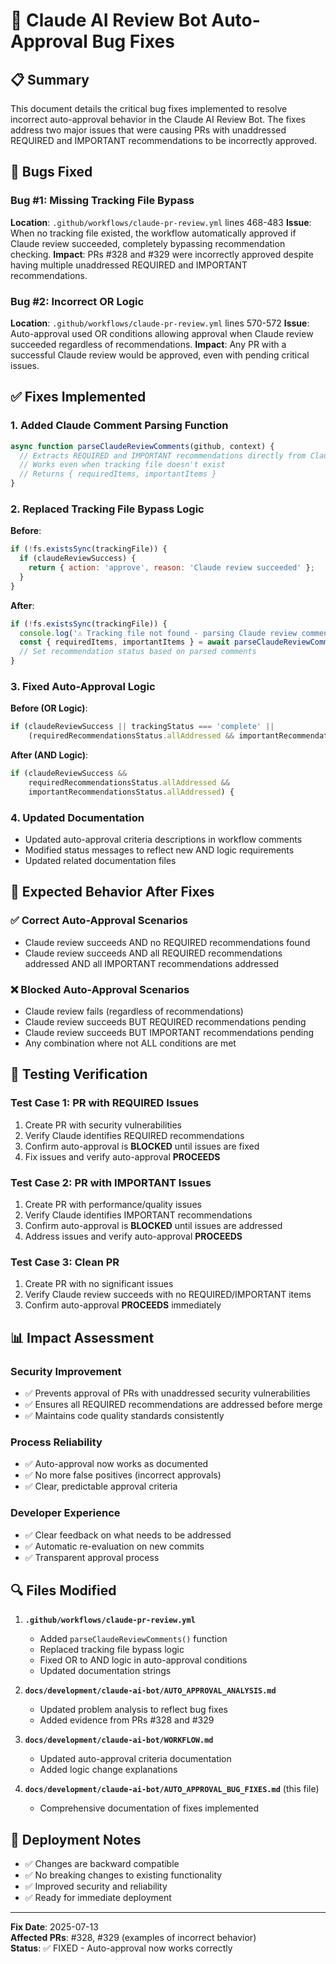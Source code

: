 # 🔧 Claude AI Review Bot Auto-Approval Bug Fixes

## 📋 Summary

This document details the critical bug fixes implemented to resolve incorrect auto-approval behavior in the Claude AI Review Bot. The fixes address two major issues that were causing PRs with unaddressed REQUIRED and IMPORTANT recommendations to be incorrectly approved.

## 🐛 Bugs Fixed

### Bug #1: Missing Tracking File Bypass
**Location**: `.github/workflows/claude-pr-review.yml` lines 468-483
**Issue**: When no tracking file existed, the workflow automatically approved if Claude review succeeded, completely bypassing recommendation checking.
**Impact**: PRs #328 and #329 were incorrectly approved despite having multiple unaddressed REQUIRED and IMPORTANT recommendations.

### Bug #2: Incorrect OR Logic  
**Location**: `.github/workflows/claude-pr-review.yml` lines 570-572
**Issue**: Auto-approval used OR conditions allowing approval when Claude review succeeded regardless of recommendations.
**Impact**: Any PR with a successful Claude review would be approved, even with pending critical issues.

## ✅ Fixes Implemented

### 1. Added Claude Comment Parsing Function
```javascript
async function parseClaudeReviewComments(github, context) {
  // Extracts REQUIRED and IMPORTANT recommendations directly from Claude bot comments
  // Works even when tracking file doesn't exist
  // Returns { requiredItems, importantItems }
}
```

### 2. Replaced Tracking File Bypass Logic
**Before**:
```javascript
if (!fs.existsSync(trackingFile)) {
  if (claudeReviewSuccess) {
    return { action: 'approve', reason: 'Claude review succeeded' };
  }
}
```

**After**:
```javascript
if (!fs.existsSync(trackingFile)) {
  console.log('⚠️ Tracking file not found - parsing Claude review comments directly');
  const { requiredItems, importantItems } = await parseClaudeReviewComments(github, context);
  // Set recommendation status based on parsed comments
}
```

### 3. Fixed Auto-Approval Logic
**Before (OR Logic)**:
```javascript
if (claudeReviewSuccess || trackingStatus === 'complete' ||
    (requiredRecommendationsStatus.allAddressed && importantRecommendationsStatus.allAddressed)) {
```

**After (AND Logic)**:
```javascript
if (claudeReviewSuccess && 
    requiredRecommendationsStatus.allAddressed && 
    importantRecommendationsStatus.allAddressed) {
```

### 4. Updated Documentation
- Updated auto-approval criteria descriptions in workflow comments
- Modified status messages to reflect new AND logic requirements
- Updated related documentation files

## 🎯 Expected Behavior After Fixes

### ✅ Correct Auto-Approval Scenarios
- Claude review succeeds AND no REQUIRED recommendations found
- Claude review succeeds AND all REQUIRED recommendations addressed AND all IMPORTANT recommendations addressed

### ❌ Blocked Auto-Approval Scenarios  
- Claude review fails (regardless of recommendations)
- Claude review succeeds BUT REQUIRED recommendations pending
- Claude review succeeds BUT IMPORTANT recommendations pending
- Any combination where not ALL conditions are met

## 🧪 Testing Verification

### Test Case 1: PR with REQUIRED Issues
1. Create PR with security vulnerabilities
2. Verify Claude identifies REQUIRED recommendations
3. Confirm auto-approval is **BLOCKED** until issues are fixed
4. Fix issues and verify auto-approval **PROCEEDS**

### Test Case 2: PR with IMPORTANT Issues
1. Create PR with performance/quality issues  
2. Verify Claude identifies IMPORTANT recommendations
3. Confirm auto-approval is **BLOCKED** until issues are addressed
4. Address issues and verify auto-approval **PROCEEDS**

### Test Case 3: Clean PR
1. Create PR with no significant issues
2. Verify Claude review succeeds with no REQUIRED/IMPORTANT items
3. Confirm auto-approval **PROCEEDS** immediately

## 📊 Impact Assessment

### Security Improvement
- ✅ Prevents approval of PRs with unaddressed security vulnerabilities
- ✅ Ensures all REQUIRED recommendations are addressed before merge
- ✅ Maintains code quality standards consistently

### Process Reliability  
- ✅ Auto-approval now works as documented
- ✅ No more false positives (incorrect approvals)
- ✅ Clear, predictable approval criteria

### Developer Experience
- ✅ Clear feedback on what needs to be addressed
- ✅ Automatic re-evaluation on new commits
- ✅ Transparent approval process

## 🔍 Files Modified

1. **`.github/workflows/claude-pr-review.yml`**
   - Added `parseClaudeReviewComments()` function
   - Replaced tracking file bypass logic
   - Fixed OR to AND logic in auto-approval conditions
   - Updated documentation strings

2. **`docs/development/claude-ai-bot/AUTO_APPROVAL_ANALYSIS.md`**
   - Updated problem analysis to reflect bug fixes
   - Added evidence from PRs #328 and #329

3. **`docs/development/claude-ai-bot/WORKFLOW.md`**
   - Updated auto-approval criteria documentation
   - Added logic change explanations

4. **`docs/development/claude-ai-bot/AUTO_APPROVAL_BUG_FIXES.md`** (this file)
   - Comprehensive documentation of fixes implemented

## 🚀 Deployment Notes

- ✅ Changes are backward compatible
- ✅ No breaking changes to existing functionality  
- ✅ Improved security and reliability
- ✅ Ready for immediate deployment

---

**Fix Date**: 2025-07-13  
**Affected PRs**: #328, #329 (examples of incorrect behavior)  
**Status**: ✅ FIXED - Auto-approval now works correctly
